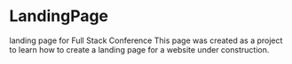 # LandingPage
landing page for Full Stack Conference
This page was created as a project to learn how to create a landing page for a website under construction.
